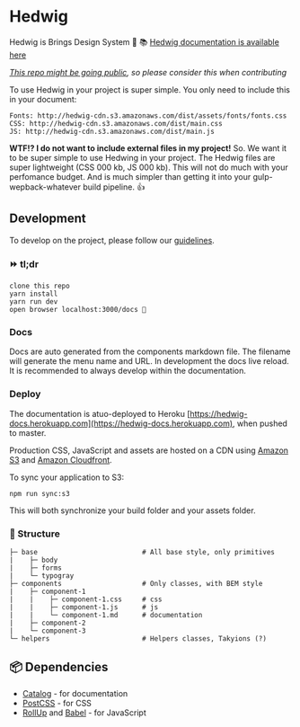 # Hedwig

Hedwig is Brings Design System :tada:
📚 [Hedwig documentation is available here](https://hedwig-docs.herokuapp.com)

_[This repo might be going public](https://github.com/bring/hedwig/issues/6), so please consider this when contributing_

To use Hedwig in your project is super simple.
You only need to include this in your document:

```
Fonts: http://hedwig-cdn.s3.amazonaws.com/dist/assets/fonts/fonts.css
CSS: http://hedwig-cdn.s3.amazonaws.com/dist/main.css
JS: http://hedwig-cdn.s3.amazonaws.com/dist/main.js
```

**WTF!? I do not want to include external files in my project!**
So. We want it to be super simple to use Hedwing in your project. The Hedwig files are super lightweight (CSS 000 kb, JS 000 kb). This will not do much with your perfomance budget. And is much simpler than getting it into your gulp-wepback-whatever build pipeline. 👍

## Development

To develop on the project, please follow our [guidelines]('').

### ⏩ tl;dr

```
clone this repo
yarn install
yarn run dev
open browser localhost:3000/docs 🚀
```

### Docs

Docs are auto generated from the components markdown file. The filename will generate the menu name and URL. In development the docs live reload. It is recommended to always develop within the documentation.

### Deploy

The documentation is atuo-deployed to Heroku [https://hedwig-docs.herokuapp.com](https://hedwig-docs.herokuapp.com), when pushed to master.

Production CSS, JavaScript and assets are hosted on a CDN using [Amazon S3](https://aws.amazon.com/s3/) and [Amazon Cloudfront](https://aws.amazon.com/cloudfront).

To sync your application to S3:
```
npm run sync:s3
```

This will both synchronize your build folder and your assets folder.


### 📂 Structure

```
├─ base                          # All base style, only primitives
|    ├─ body          
|    ├─ forms         
|    └─ typogray
├─ components                    # Only classes, with BEM style
|    ├─ component-1          
|    |    ├─ component-1.css     # css
|    |    ├─ component-1.js      # js
|    |    └─ component-1.md      # documentation
|    ├─ component-2          
|    └─ component-3          
└─ helpers                       # Helpers classes, Takyions (?)
```

## 📦 Dependencies

* [Catalog](https://github.com/interactivethings/catalog) - for documentation
* [PostCSS](https://github.com/postcss/postcss) - for CSS
* [RollUp](https://rollupjs.org/) and [Babel](https://babeljs.io/) - for JavaScript
